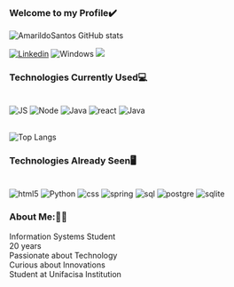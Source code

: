
### Welcome to my Profile✔️      

![AmarildoSantos GitHub stats](https://github-readme-stats.vercel.app/api?username=AmarildoSantos1&show_icons=true&theme=dark)

[![Linkedin](https://img.shields.io/badge/LinkedIn-0077B5?style=for-the-badge&logo=linkedin&logoColor=white)](https://www.linkedin.com/in/amarildo-santos-917996240/) 
![Windows](https://img.shields.io/badge/Windows-0078D6?style=for-the-badge&logo=windows&logoColor=white)
<a href="amarildojunior.911@gmail.com"><img src="https://img.shields.io/badge/Gmail-D14836?style=for-the-badge&logo=gmail&logoColor=white" target="_blank"></a>

### Technologies Currently Used💻

<div style="display: inline_block"><br/>
 <img align="center" alt="JS" src="https://img.shields.io/badge/JavaScript-323330?style=for-the-badge&logo=javascript&logoColor=F7DF1E" / >
  <img align="center" alt="Node" src="https://img.shields.io/badge/Node.js-43853D?style=for-the-badge&logo=node.js&logoColor=white" / >
   <img align="center" alt="Java" src="https://img.shields.io/badge/Java-ED8B00?style=for-the-badge&logo=openjdk&logoColor=white" / >
    <img align="center" alt="react" src="https://img.shields.io/badge/React-20232A?style=for-the-badge&logo=react&logoColor=61DAFB" / >
    <img align="center" alt="Java" src="https://img.shields.io/badge/MongoDB-4EA94B?style=for-the-badge&logo=mongodb&logoColor=white" / >

</div><br/>

![Top Langs](https://github-readme-stats.vercel.app/api/top-langs/?username=AmarildoSantos1&hide_progress=true&theme=dark)
### Technologies Already Seen🖥️
<div style="display: inline_block"><br/>
 <img align="center" alt="html5" src="https://img.shields.io/badge/HTML5-E34F26?style=for-the-badge&logo=html5&logoColor=white" / >
 <img align="center" alt="Python" src="https://img.shields.io/badge/Python-3776AB?style=for-the-badge&logo=python&logoColor=white" / >
 <img align="center" alt="css" src="https://img.shields.io/badge/CSS-239120?&style=for-the-badge&logo=css3&logoColor=white" / >
 <img align="center" alt="spring" src="https://img.shields.io/badge/Spring-6DB33F?style=for-the-badge&logo=spring&logoColor=white" / >
 <img align="center" alt="sql" src="https://img.shields.io/badge/MySQL-00000F?style=for-the-badge&logo=mysql&logoColor=white" / >
 <img align="center" alt="postgre" src="https://img.shields.io/badge/PostgreSQL-316192?style=for-the-badge&logo=postgresql&logoColor=white" / >
  <img align="center" alt="sqlite" src="https://img.shields.io/badge/SQLite-07405E?style=for-the-badge&logo=sqlite&logoColor=white" / >
</div>


### About Me:👨‍💻

Information Systems Student<br/>
20 years<br/>
Passionate about Technology<br/>
Curious about Innovations<br/>
Student at Unifacisa Institution<br/>
